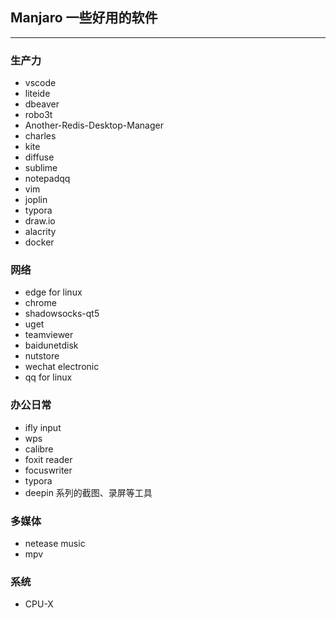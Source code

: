 ## Manjaro 一些好用的软件

---

### 生产力

- vscode
- liteide
- dbeaver
- robo3t
- Another-Redis-Desktop-Manager
- charles
- kite
- diffuse
- sublime
- notepadqq
- vim
- joplin
- typora
- draw.io
- alacrity
- docker

### 网络

- edge for linux
- chrome
- shadowsocks-qt5
- uget
- teamviewer
- baidunetdisk
- nutstore
- wechat electronic
- qq for linux

### 办公日常

- ifly input
- wps
- calibre
- foxit reader
- focuswriter
- typora
- deepin 系列的截图、录屏等工具

### 多媒体

- netease music
- mpv

### 系统

- CPU-X
